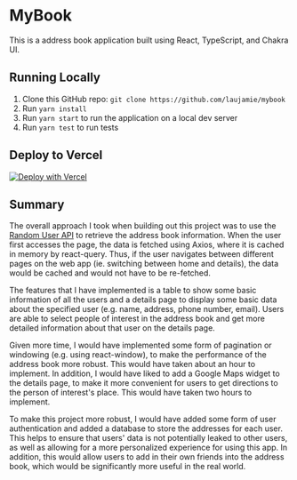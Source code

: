 # MyBook

This is a address book application built using React, TypeScript, and Chakra UI.

## Running Locally

1. Clone this GitHub repo: `git clone https://github.com/laujamie/mybook`
2. Run `yarn install`
3. Run `yarn start` to run the application on a local dev server
4. Run `yarn test` to run tests

## Deploy to Vercel

[![Deploy with Vercel](https://vercel.com/button)](https://vercel.com/new/git/external?repository-url=https%3A%2F%2Fgithub.com%2Flaujamie%2Fmybook.git)


## Summary

The overall approach I took when building out this project was to use the
[Random User API](https://randomuser.me) to retrieve the address book information.
When the user first accesses the page, the data is fetched using Axios, where it
is cached in memory by react-query. Thus, if the user navigates between different
pages on the web app (ie. switching between home and details), the data would be
cached and would not have to be re-fetched.

The features that I have implemented is a table to show some basic information of
all the users and a details page to display some basic data about the specified
user (e.g. name, address, phone number, email). Users are able to select people of
interest in the address book and get more detailed information about that user on
the details page.

Given more time, I would have implemented some form of pagination or windowing (e.g.
using react-window), to make the performance of the address book more robust. This would
have taken about an hour to implement. In addition, I would have liked to add a Google Maps widget
to the details page, to make it more convenient for users to get directions to the person of interest's place.
This would have taken two hours to implement.

To make this project more robust, I would have added some form of user authentication
and added a database to store the addresses for each user. This helps to ensure that users' data is not
potentially leaked to other users, as well as allowing for a more personalized experience for using this app. In addition, this would allow users
to add in their own friends into the address book, which would be significantly more useful in the real world.